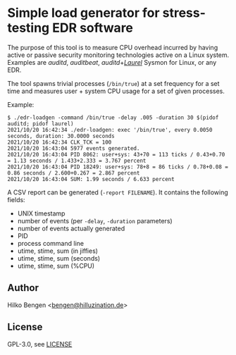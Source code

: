 # Simple load generator for stress-testing EDR software

The purpose of this tool is to measure CPU overhead incurred by having active or passive security monitoring technologies active on a Linux system. Examples are _auditd_, _auditbeat_, _auditd_+[_Laurel_](https://github.com/threathunters-io/laurel) Sysmon for Linux, or any EDR.

The tool spawns trivial processes (`/bin/true`) at a set frequency for a set time and measures user + system CPU usage for a set of given processes.

Example:
```
$ ./edr-loadgen -command /bin/true -delay .005 -duration 30 $(pidof auditd; pidof laurel)
2021/10/20 16:42:34 ./edr-loadgen: exec '/bin/true', every 0.0050 seconds, duration: 30.0000 seconds
2021/10/20 16:42:34 CLK_TCK = 100
2021/10/20 16:43:04 5977 events generated.
2021/10/20 16:43:04 PID 8062: user+sys: 43+70 = 113 ticks / 0.43+0.70 = 1.13 seconds / 1.433+2.333 = 3.767 percent
2021/10/20 16:43:04 PID 18249: user+sys: 78+8 = 86 ticks / 0.78+0.08 = 0.86 seconds / 2.600+0.267 = 2.867 percent
2021/10/20 16:43:04 SUM: 1.99 seconds / 6.633 percent
```

A CSV report can be generated (`-report FILENAME`). It contains the following fields:
- UNIX timestamp
- number of events (per `-delay`, `-duration` parameters)
- number of events actually generated
- PID
- process command line
- utime, stime, sum (in jiffies)
- utime, stime, sum (seconds)
- utime, stime, sum (%CPU)

## Author

Hilko Bengen <<bengen@hilluzination.de>>

## License

GPL-3.0, see [LICENSE](LICENSE)
